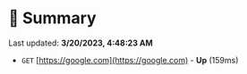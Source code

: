 # 📖 Summary
Last updated: **3/20/2023, 4:48:23 AM**

- `GET` [https://google.com](https://google.com) - **Up** (159ms)

